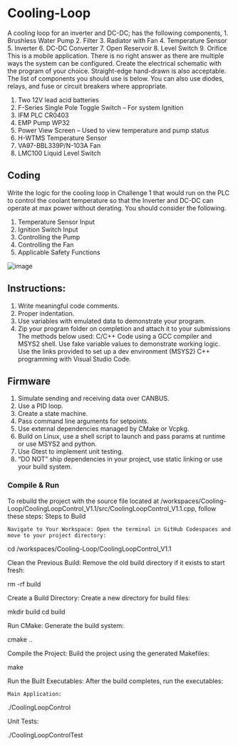 # Cooling-Loop
A cooling loop for an inverter and DC-DC; has the following components, 1. Brushless Water Pump 2. Filter 3. Radiator with Fan 4. Temperature Sensor 5. Inverter 6. DC-DC Converter 7. Open Reservoir 8. Level Switch 9. Orifice
This is a mobile application. There is no right answer as there are multiple ways the system can be configured.
Create the electrical schematic with the program of your choice. Straight-edge hand-drawn is also acceptable.
The list of components you should use is below. You can also use diodes, relays, and fuse or circuit breakers
where appropriate.
1. Two 12V lead acid batteries
2. F-Series Single Pole Toggle Switch – For system Ignition
3. IFM PLC CR0403
4. EMP Pump WP32
5. Power View Screen – Used to view temperature and pump status
6. H-WTMS Temperature Sensor
7. VA97-BBL339P/N-103A Fan
8. LMC100 Liquid Level Switch
## Coding
Write the logic for the cooling loop in Challenge 1 that would run on the PLC to control the coolant
temperature so that the Inverter and DC-DC can operate at max power without derating. You should consider
the following.
1. Temperature Sensor Input
2. Ignition Switch Input
3. Controlling the Pump
4. Controlling the Fan
5. Applicable Safety Functions

![image](https://github.com/user-attachments/assets/f0b08e21-385b-4562-ab91-0bba623cbf3a)

## Instructions:
1. Write meaningful code comments.
2. Proper indentation.
3. Use variables with emulated data to demonstrate your program.
4. Zip your program folder on completion and attach it to your submissions
The methods below used: C/C++ Code using a GCC compiler and MSYS2 shell. Use fake variable values to demonstrate working
logic. Use the links provided to set up a dev environment (MSYS2)
C++ programming with Visual Studio Code.
## Firmware
1. Simulate sending and receiving data over CANBUS.
2. Use a PID loop.
3. Create a state machine.
4. Pass command line arguments for setpoints.
5. Use external dependencies managed by CMake or Vcpkg.
6. Build on Linux, use a shell script to launch and pass params at runtime or use MSYS2 and python.
7. Use Gtest to implement unit testing.
8. “DO NOT” ship dependencies in your project, use static linking or use your build system.

### Compile & Run
To rebuild the project with the source file located at /workspaces/Cooling-Loop/CoolingLoopControl_V1.1/src/CoolingLoopControl_V1.1.cpp, follow these steps:
Steps to Build

    Navigate to Your Workspace: Open the terminal in GitHub Codespaces and move to your project directory:

cd /workspaces/Cooling-Loop/CoolingLoopControl_V1.1

Clean the Previous Build: Remove the old build directory if it exists to start fresh:

rm -rf build

Create a Build Directory: Create a new directory for build files:

mkdir build
cd build

Run CMake: Generate the build system:

cmake ..

Compile the Project: Build the project using the generated Makefiles:

make

Run the Built Executables: After the build completes, run the executables:

    Main Application:

./CoolingLoopControl

Unit Tests:

./CoolingLoopControlTest

